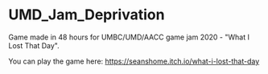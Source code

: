 # UMD_Jam_Deprivation
 Game made in 48 hours for UMBC/UMD/AACC game jam 2020 -  "What I Lost That Day".
 
You can play the game here: https://seanshome.itch.io/what-i-lost-that-day
